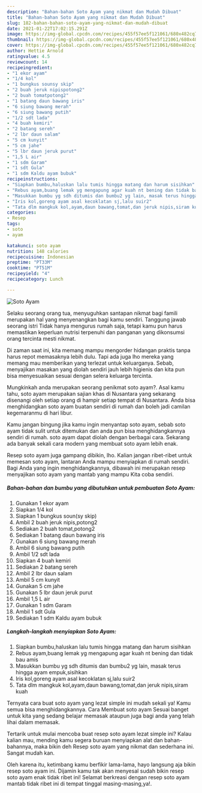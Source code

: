 ```yaml
---
description: "Bahan-bahan Soto Ayam yang nikmat dan Mudah Dibuat"
title: "Bahan-bahan Soto Ayam yang nikmat dan Mudah Dibuat"
slug: 182-bahan-bahan-soto-ayam-yang-nikmat-dan-mudah-dibuat
date: 2021-01-22T17:02:15.291Z
image: https://img-global.cpcdn.com/recipes/455f57ee5f121061/680x482cq70/soto-ayam-foto-resep-utama.jpg
thumbnail: https://img-global.cpcdn.com/recipes/455f57ee5f121061/680x482cq70/soto-ayam-foto-resep-utama.jpg
cover: https://img-global.cpcdn.com/recipes/455f57ee5f121061/680x482cq70/soto-ayam-foto-resep-utama.jpg
author: Hettie Arnold
ratingvalue: 4.5
reviewcount: 14
recipeingredient:
- "1 ekor ayam"
- "1/4 kol"
- "1 bungkus sounsy skip"
- "2 buah jeruk nipispotong2"
- "2 buah tomatpotong2"
- "1 batang daun bawang iris"
- "6 siung bawang merah"
- "6 siung bawang putih"
- "1/2 sdt lada"
- "4 buah kemiri"
- "2 batang sereh"
- "2 lbr daun salam"
- "5 cm kunyit"
- "5 cm jahe"
- "5 lbr daun jeruk purut"
- "1,5 L air"
- "1 sdm Garam"
- "1 sdt Gula"
- "1 sdm Kaldu ayam bubuk"
recipeinstructions:
- "Siapkan bumbu,haluskan lalu tumis hingga matang dan harum sisihkan"
- "Rebus ayam,buang lemak yg mengapung agar kuah nt bening dan tidak bau amis"
- "Masukkan bumbu yg sdh ditumis dan bumbu2 yg lain, masak terus hingga ayam empuk,sisihkan"
- "Iris kol,goreng ayam asal kecoklatan sj,lalu suir2"
- "Tata dlm mangkuk kol,ayam,daun bawang,tomat,dan jeruk nipis,siram kuah"
categories:
- Resep
tags:
- soto
- ayam

katakunci: soto ayam 
nutrition: 148 calories
recipecuisine: Indonesian
preptime: "PT33M"
cooktime: "PT51M"
recipeyield: "4"
recipecategory: Lunch

---
```



![Soto Ayam](https://img-global.cpcdn.com/recipes/455f57ee5f121061/680x482cq70/soto-ayam-foto-resep-utama.jpg)

Selaku seorang orang tua, menyuguhkan santapan nikmat bagi famili merupakan hal yang menyenangkan bagi kamu sendiri. Tanggung jawab seorang istri Tidak hanya mengurus rumah saja, tetapi kamu pun harus memastikan keperluan nutrisi terpenuhi dan panganan yang dikonsumsi orang tercinta mesti nikmat.

Di zaman  saat ini, kita memang mampu mengorder hidangan praktis tanpa harus repot memasaknya lebih dulu. Tapi ada juga lho mereka yang memang mau memberikan yang terlezat untuk keluarganya. Sebab, menyajikan masakan yang diolah sendiri jauh lebih higienis dan kita pun bisa menyesuaikan sesuai dengan selera keluarga tercinta. 



Mungkinkah anda merupakan seorang penikmat soto ayam?. Asal kamu tahu, soto ayam merupakan sajian khas di Nusantara yang sekarang disenangi oleh setiap orang di hampir setiap tempat di Nusantara. Anda bisa menghidangkan soto ayam buatan sendiri di rumah dan boleh jadi camilan kegemaranmu di hari libur.

Kamu jangan bingung jika kamu ingin menyantap soto ayam, sebab soto ayam tidak sulit untuk ditemukan dan anda pun bisa menghidangkannya sendiri di rumah. soto ayam dapat diolah dengan berbagai cara. Sekarang ada banyak sekali cara modern yang membuat soto ayam lebih enak.

Resep soto ayam juga gampang dibikin, lho. Kalian jangan ribet-ribet untuk memesan soto ayam, lantaran Anda mampu menyiapkan di rumah sendiri. Bagi Anda yang ingin menghidangkannya, dibawah ini merupakan resep menyajikan soto ayam yang mantab yang mampu Kita coba sendiri.

<!--inarticleads1-->

##### Bahan-bahan dan bumbu yang dibutuhkan untuk pembuatan Soto Ayam:

1. Gunakan 1 ekor ayam
1. Siapkan 1/4 kol
1. Siapkan 1 bungkus soun(sy skip)
1. Ambil 2 buah jeruk nipis,potong2
1. Sediakan 2 buah tomat,potong2
1. Sediakan 1 batang daun bawang iris
1. Gunakan 6 siung bawang merah
1. Ambil 6 siung bawang putih
1. Ambil 1/2 sdt lada
1. Siapkan 4 buah kemiri
1. Sediakan 2 batang sereh
1. Ambil 2 lbr daun salam
1. Ambil 5 cm kunyit
1. Gunakan 5 cm jahe
1. Gunakan 5 lbr daun jeruk purut
1. Ambil 1,5 L air
1. Gunakan 1 sdm Garam
1. Ambil 1 sdt Gula
1. Sediakan 1 sdm Kaldu ayam bubuk




<!--inarticleads2-->

##### Langkah-langkah menyiapkan Soto Ayam:

1. Siapkan bumbu,haluskan lalu tumis hingga matang dan harum sisihkan
1. Rebus ayam,buang lemak yg mengapung agar kuah nt bening dan tidak bau amis
1. Masukkan bumbu yg sdh ditumis dan bumbu2 yg lain, masak terus hingga ayam empuk,sisihkan
1. Iris kol,goreng ayam asal kecoklatan sj,lalu suir2
1. Tata dlm mangkuk kol,ayam,daun bawang,tomat,dan jeruk nipis,siram kuah




Ternyata cara buat soto ayam yang lezat simple ini mudah sekali ya! Kamu semua bisa menghidangkannya. Cara Membuat soto ayam Sesuai banget untuk kita yang sedang belajar memasak ataupun juga bagi anda yang telah lihai dalam memasak.

Tertarik untuk mulai mencoba buat resep soto ayam lezat simple ini? Kalau kalian mau, mending kamu segera buruan menyiapkan alat dan bahan-bahannya, maka bikin deh Resep soto ayam yang nikmat dan sederhana ini. Sangat mudah kan. 

Oleh karena itu, ketimbang kamu berfikir lama-lama, hayo langsung aja bikin resep soto ayam ini. Dijamin kamu tak akan menyesal sudah bikin resep soto ayam enak tidak ribet ini! Selamat berkreasi dengan resep soto ayam mantab tidak ribet ini di tempat tinggal masing-masing,ya!.

